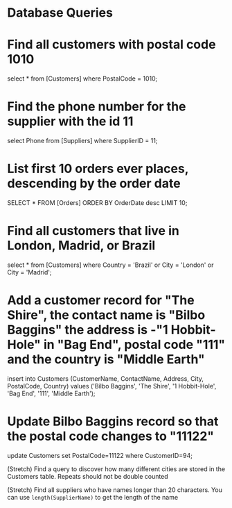 # Database Queries

# Find all customers with postal code 1010

select \* from [Customers] where PostalCode = 1010;

# Find the phone number for the supplier with the id 11

select Phone from [Suppliers] where SupplierID = 11;

# List first 10 orders ever places, descending by the order date

SELECT \* FROM [Orders] ORDER BY OrderDate desc LIMIT 10;

# Find all customers that live in London, Madrid, or Brazil

select \* from [Customers] where Country = 'Brazil' or City = 'London' or City = 'Madrid';

# Add a customer record for "The Shire", the contact name is "Bilbo Baggins" the address is -"1 Hobbit-Hole" in "Bag End", postal code "111" and the country is "Middle Earth"

insert into Customers (CustomerName, ContactName, Address, City, PostalCode, Country) values ('Bilbo Baggins', 'The Shire', '1 Hobbit-Hole', 'Bag End', '111', 'Middle Earth');

# Update Bilbo Baggins record so that the postal code changes to "11122"

update Customers set PostalCode=11122 where CustomerID=94;

(Stretch) Find a query to discover how many different cities are stored in the Customers table. Repeats should not be double counted

(Stretch) Find all suppliers who have names longer than 20 characters. You can use `length(SupplierName)` to get the length of the name
